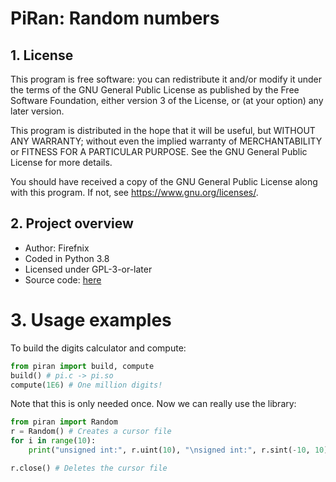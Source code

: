 # PiRan: Random numbers

## 1. License
This program is free software: you can redistribute it and/or modify
it under the terms of the GNU General Public License as published by
the Free Software Foundation, either version 3 of the License, or
(at your option) any later version.

This program is distributed in the hope that it will be useful,
but WITHOUT ANY WARRANTY; without even the implied warranty of
MERCHANTABILITY or FITNESS FOR A PARTICULAR PURPOSE.  See the
GNU General Public License for more details.

You should have received a copy of the GNU General Public License
along with this program.  If not, see <https://www.gnu.org/licenses/>.

## 2. Project overview
  -  Author: Firefnix
  -  Coded in Python 3.8
  -  Licensed under GPL-3-or-later
  -  Source code: [here][src]

# 3. Usage examples
To build the digits calculator and compute:
```py
from piran import build, compute
build() # pi.c -> pi.so
compute(1E6) # One million digits!
```
Note that this is only needed once.
Now we can really use the library:
```py
from piran import Random
r = Random() # Creates a cursor file
for i in range(10):
	print("unsigned int:", r.uint(10), "\nsigned int:", r.sint(-10, 10))

r.close() # Deletes the cursor file
```

[src]: <will be added later>
